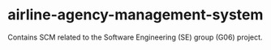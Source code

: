 # airline-agency-management-system
Contains SCM related to the Software Engineering (SE) group (G06) project.
